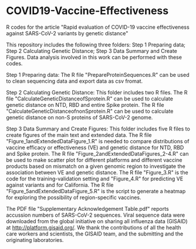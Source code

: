 # COVID19-Vaccine-Effectiveness

R codes for the article "Rapid evaluation of COVID-19 vaccine effectiveness against SARS-CoV-2 variants by genetic distance"

This repository includes the following three folders:
  Step 1 Preparing data;
  Step 2 Calculating Genetic Distance;
  Step 3 Data Summary and Create Figures.
Data analysis involved in this work can be performed with these codes. 

Step 1 Preparing data: 
The R file "PrepareProteinSequences.R" can be used to clean sequencing data and export data as csv fromat.  

Step 2 Calculating Genetic Distance: 
This folder includes two R files. The R file "CalculateGeneticDistanceofSprotein.R" can be used to calculate genetic distance on NTD, RBD and entire Spike protein. The R file "CalculateGeneticDistanceofnonSprotein.R" can be used to calculate genetic distance on non-S proteins of SARS-CoV-2 genome.

Step 3 Data Summary and Create Figures:
This folder includes five R files to create figures of the main text and extended data. The R file "Figure_1andExtendedDataFigure_1.R" is needed to compare distributions of vaccine efficacy or effectiveness (VE) and genetic distance for NTD, RBD and Spike protein. The R file "Figure_2andExtendedDataFigures_2-4.R" can be used to make scatter plot for different platforms and different vaccine products based on mismatch on a given genomic region to investigate the association between VE and genetic distance. The R file "Figure_3.R" is the code for the training-validation setting and "Figure_4.R" for predicting VE against variants and for California. The R file "Figure_5andExtendedDataFigure_5.R" is the script to generate a heatmap for exploring the possibility of region-specific vaccines. 

The PDF file "Supplementary Acknowledgement Table.pdf" reports accussion numbers of SARS-CoV-2 sequences. Viral sequence data were downloaded from the global initiative on sharing all influenza data (GISAID) at http://platform.gisaid.org/. We thank the contributions of all the health care workers and scientists, the GISAID team, and the submitting and the originating laboratories. 
